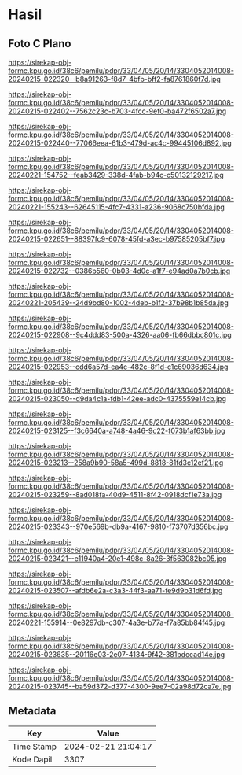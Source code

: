 # Hasil

## Foto C Plano

https://sirekap-obj-formc.kpu.go.id/38c6/pemilu/pdpr/33/04/05/20/14/3304052014008-20240215-022320--b8a91263-f8d7-4bfb-bff2-fa8761860f7d.jpg

https://sirekap-obj-formc.kpu.go.id/38c6/pemilu/pdpr/33/04/05/20/14/3304052014008-20240215-022402--7562c23c-b703-4fcc-9ef0-ba472f6502a7.jpg

https://sirekap-obj-formc.kpu.go.id/38c6/pemilu/pdpr/33/04/05/20/14/3304052014008-20240215-022440--77066eea-61b3-479d-ac4c-99445106d892.jpg

https://sirekap-obj-formc.kpu.go.id/38c6/pemilu/pdpr/33/04/05/20/14/3304052014008-20240221-154752--feab3429-338d-4fab-b94c-c50132129217.jpg

https://sirekap-obj-formc.kpu.go.id/38c6/pemilu/pdpr/33/04/05/20/14/3304052014008-20240221-155243--62645115-4fc7-4331-a236-9068c750bfda.jpg

https://sirekap-obj-formc.kpu.go.id/38c6/pemilu/pdpr/33/04/05/20/14/3304052014008-20240215-022651--88397fc9-6078-45fd-a3ec-b97585205bf7.jpg

https://sirekap-obj-formc.kpu.go.id/38c6/pemilu/pdpr/33/04/05/20/14/3304052014008-20240215-022732--0386b560-0b03-4d0c-a1f7-e94ad0a7b0cb.jpg

https://sirekap-obj-formc.kpu.go.id/38c6/pemilu/pdpr/33/04/05/20/14/3304052014008-20240221-205439--24d9bd80-1002-4deb-b1f2-37b98b1b85da.jpg

https://sirekap-obj-formc.kpu.go.id/38c6/pemilu/pdpr/33/04/05/20/14/3304052014008-20240215-022908--9c4ddd83-500a-4326-aa06-fb66dbbc801c.jpg

https://sirekap-obj-formc.kpu.go.id/38c6/pemilu/pdpr/33/04/05/20/14/3304052014008-20240215-022953--cdd6a57d-ea4c-482c-8f1d-c1c69036d634.jpg

https://sirekap-obj-formc.kpu.go.id/38c6/pemilu/pdpr/33/04/05/20/14/3304052014008-20240215-023050--d9da4c1a-fdb1-42ee-adc0-4375559e14cb.jpg

https://sirekap-obj-formc.kpu.go.id/38c6/pemilu/pdpr/33/04/05/20/14/3304052014008-20240215-023125--f3c6640a-a748-4a46-9c22-f073b1af63bb.jpg

https://sirekap-obj-formc.kpu.go.id/38c6/pemilu/pdpr/33/04/05/20/14/3304052014008-20240215-023213--258a9b90-58a5-499d-8818-81fd3c12ef21.jpg

https://sirekap-obj-formc.kpu.go.id/38c6/pemilu/pdpr/33/04/05/20/14/3304052014008-20240215-023259--8ad018fa-40d9-4511-8f42-0918dcf1e73a.jpg

https://sirekap-obj-formc.kpu.go.id/38c6/pemilu/pdpr/33/04/05/20/14/3304052014008-20240215-023343--970e569b-db9a-4167-9810-f73707d356bc.jpg

https://sirekap-obj-formc.kpu.go.id/38c6/pemilu/pdpr/33/04/05/20/14/3304052014008-20240215-023421--e11940a4-20e1-498c-8a26-3f563082bc05.jpg

https://sirekap-obj-formc.kpu.go.id/38c6/pemilu/pdpr/33/04/05/20/14/3304052014008-20240215-023507--afdb6e2a-c3a3-44f3-aa71-fe9d9b31d6fd.jpg

https://sirekap-obj-formc.kpu.go.id/38c6/pemilu/pdpr/33/04/05/20/14/3304052014008-20240221-155914--0e8297db-c307-4a3e-b77a-f7a85bb84f45.jpg

https://sirekap-obj-formc.kpu.go.id/38c6/pemilu/pdpr/33/04/05/20/14/3304052014008-20240215-023635--20116e03-2e07-4134-9f42-381bdccad14e.jpg

https://sirekap-obj-formc.kpu.go.id/38c6/pemilu/pdpr/33/04/05/20/14/3304052014008-20240215-023745--ba59d372-d377-4300-9ee7-02a98d72ca7e.jpg


## Metadata

| Key        | Value               |
| ---------- | ------------------- |
| Time Stamp | 2024-02-21 21:04:17 |
| Kode Dapil | 3307                |



